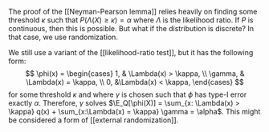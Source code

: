 The proof of the [[Neyman-Pearson lemma]] relies heavily on finding some threshold $\kappa$ such that 
$P(\Lambda(X) \geq \kappa) = \alpha$ where $\Lambda$ is the likelihood ratio. If $P$ is continuous, then this is possible. But what if the distribution is discrete? In that case, we use randomization. 

We still use a variant of the [[likelihood-ratio test]], but it has the following form: 
$$
\phi(x) = \begin{cases}
1, & \Lambda(x) > \kappa, \\
\gamma, & \Lambda(x) = \kappa, \\
0, &\Lambda(x) < \kappa,
\end{cases}
$$
for some threshold $\kappa$ and where $\gamma$ is chosen such that $\phi$ has type-I error exactly $\alpha$. Therefore, $\gamma$ solves $\E_Q[\phi(X)] = \sum_{x: \Lambda(x) > \kappa} q(x) + \sum_{x:\Lambda(x) = \kappa} \gamma = \alpha$. This might be considered a form of [[external randomization]]. 
